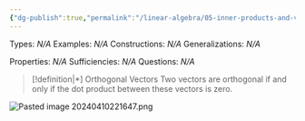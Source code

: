 ```yaml
---
{"dg-publish":true,"permalink":"/linear-algebra/05-inner-products-and-vector-norms/5-9-orthogonal-vectors/","tags":["Type/Definition","Topic/Linear_Algebra"]}
---
```


Types: *N/A*
Examples: *N/A*
Constructions: *N/A*
Generalizations: *N/A*

Properties: *N/A*
Sufficiencies: *N/A*
Questions: *N/A*

> [!definition|*] Orthogonal Vectors
> Two vectors are orthogonal if and only if the dot product between these vectors is zero.

![Pasted image 20240410221647.png](/img/user/Vault%20Utilities/_media/Pasted%20image%2020240410221647.png)